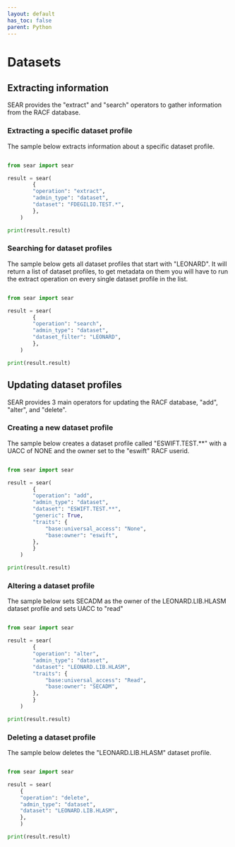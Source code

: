 ```yaml
---
layout: default
has_toc: false
parent: Python
---
```



# Datasets

## Extracting information

SEAR provides the "extract" and "search" operators to gather information from the RACF database.

### Extracting a specific dataset profile

The sample below extracts information about a specific dataset profile.

```python

from sear import sear

result = sear(
        {
        "operation": "extract",
        "admin_type": "dataset",
        "dataset": "FDEGILIO.TEST.*",
        },
    )

print(result.result)
```

### Searching for dataset profiles

The sample below gets all dataset profiles that start with "LEONARD". It will return a list of dataset profiles, to get metadata on them you will have to run the extract operation on every single dataset profile in the list.

```python

from sear import sear

result = sear(
        {
        "operation": "search",
        "admin_type": "dataset",
        "dataset_filter": "LEONARD",
        },
    )

print(result.result)
```

## Updating dataset profiles

SEAR provides 3 main operators for updating the RACF database, "add", "alter", and "delete".

### Creating a new dataset profile

The sample below creates a dataset profile called "ESWIFT.TEST.**" with a UACC of NONE and the owner set to the "eswift" RACF userid.

```python

from sear import sear

result = sear(
        {
        "operation": "add",
        "admin_type": "dataset",
        "dataset": "ESWIFT.TEST.**",
        "generic": True,
        "traits": {
            "base:universal_access": "None",
            "base:owner": "eswift",
        },
        }
    )

print(result.result)
```

### Altering a dataset profile

The sample below sets SECADM as the owner of the LEONARD.LIB.HLASM dataset profile and sets UACC to "read"

```python

from sear import sear

result = sear(
        {
        "operation": "alter",
        "admin_type": "dataset",
        "dataset": "LEONARD.LIB.HLASM",
        "traits": {
            "base:universal_access": "Read",
            "base:owner": "SECADM",
        },
        }
    )

print(result.result)
```

### Deleting a dataset profile

The sample below deletes the "LEONARD.LIB.HLASM" dataset profile.

```python

from sear import sear

result = sear(
    {
    "operation": "delete",
    "admin_type": "dataset",
    "dataset": "LEONARD.LIB.HLASM",
    },
    )

print(result.result)
```
